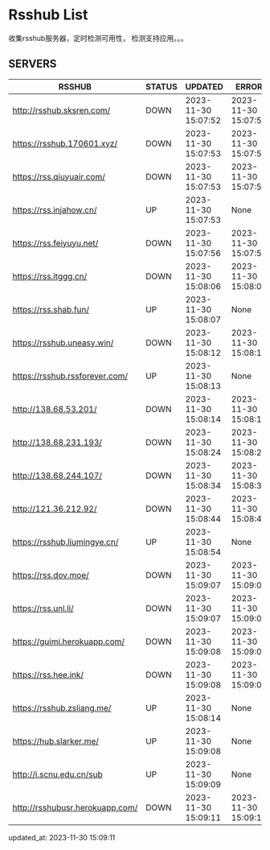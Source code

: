 # Rsshub List

收集rsshub服务器，定时检测可用性， 检测支持应用。。。


## SERVERS

|  RSSHUB   | STATUS  | UPDATED  | ERROR  | TWITTER |  
|  ----  | ----  | ----  | ----  | ---- |  
| http://rsshub.sksren.com/ | DOWN | 2023-11-30 15:07:52 | 2023-11-30 15:07:52 |  
| https://rsshub.170601.xyz/ | DOWN | 2023-11-30 15:07:53 | 2023-11-30 15:07:53 |  
| https://rss.qiuyuair.com/ | DOWN | 2023-11-30 15:07:53 | 2023-11-30 15:07:53 |  
| https://rss.injahow.cn/ | UP | 2023-11-30 15:07:53 | None ||  
| https://rss.feiyuyu.net/ | DOWN | 2023-11-30 15:07:56 | 2023-11-30 15:07:56 |  
| https://rss.itggg.cn/ | DOWN | 2023-11-30 15:08:06 | 2023-11-30 15:08:06 |  
| https://rss.shab.fun/ | UP | 2023-11-30 15:08:07 | None ||  
| https://rsshub.uneasy.win/ | DOWN | 2023-11-30 15:08:12 | 2023-11-30 15:08:12 |  
| https://rsshub.rssforever.com/ | UP | 2023-11-30 15:08:13 | None ||  
| http://138.68.53.201/ | DOWN | 2023-11-30 15:08:14 | 2023-11-30 15:08:14 |  
| http://138.68.231.193/ | DOWN | 2023-11-30 15:08:24 | 2023-11-30 15:08:24 |  
| http://138.68.244.107/ | DOWN | 2023-11-30 15:08:34 | 2023-11-30 15:08:34 |  
| http://121.36.212.92/ | DOWN | 2023-11-30 15:08:44 | 2023-11-30 15:08:44 |  
| https://rsshub.liumingye.cn/ | UP | 2023-11-30 15:08:54 | None ||  
| https://rss.dov.moe/ | DOWN | 2023-11-30 15:09:07 | 2023-11-30 15:09:07 |  
| https://rss.unl.li/ | DOWN | 2023-11-30 15:09:07 | 2023-11-30 15:09:07 |  
| https://guimi.herokuapp.com/ | DOWN | 2023-11-30 15:09:08 | 2023-11-30 15:09:08 |  
| https://rss.hee.ink/ | DOWN | 2023-11-30 15:09:08 | 2023-11-30 15:09:08 |  
| https://rsshub.zsliang.me/ | UP | 2023-11-30 15:08:14 | None |OK|  
| https://hub.slarker.me/ | UP | 2023-11-30 15:09:08 | None ||  
| http://i.scnu.edu.cn/sub | UP | 2023-11-30 15:09:09 | None ||  
| http://rsshubusr.herokuapp.com/ | DOWN | 2023-11-30 15:09:11 | 2023-11-30 15:09:11 |  
  

updated_at: 2023-11-30 15:09:11  
